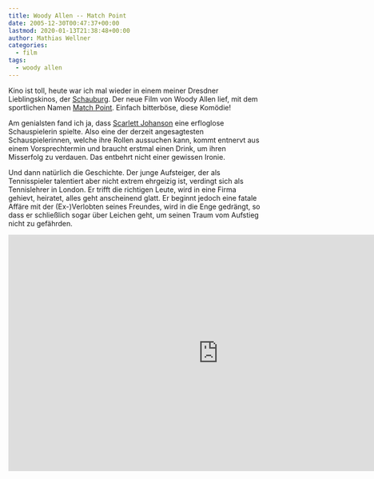 ```yaml
---
title: Woody Allen -- Match Point
date: 2005-12-30T00:47:37+00:00
lastmod: 2020-01-13T21:38:48+00:00
author: Mathias Wellner
categories:
  - film
tags:
  - woody allen
---
```

Kino ist toll, heute war ich mal wieder in einem meiner Dresdner Lieblingskinos, der [Schauburg](http://www.schauburg-dresden.de). Der neue Film von Woody Allen lief, mit dem sportlichen Namen [Match Point](https://de.wikipedia.org/wiki/Match_Point). Einfach bitterböse, diese Komödie!

Am genialsten fand ich ja, dass [Scarlett Johanson](https://de.wikipedia.org/wiki/Scarlett_Johansson) eine erfloglose Schauspielerin spielte. Also eine der derzeit angesagtesten Schauspielerinnen, welche ihre Rollen aussuchen kann, kommt entnervt aus einem Vorsprechtermin und braucht erstmal einen Drink, um ihren Misserfolg zu verdauen. Das entbehrt nicht einer gewissen Ironie.

Und dann natürlich die Geschichte. Der junge Aufsteiger, der als Tennisspieler talentiert aber nicht extrem ehrgeizig ist, verdingt sich als Tennislehrer in London. Er trifft die richtigen Leute, wird in eine Firma gehievt, heiratet, alles geht anscheinend glatt. Er beginnt jedoch eine fatale Affäre mit der (Ex-)Verlobten seines Freundes, wird in die Enge gedrängt, so dass er schließlich sogar über Leichen geht, um seinen Traum vom Aufstieg nicht zu gefährden.

<iframe width="840" height="473" src="https://www.youtube.com/embed/gPcG6k4eZFQ?rel=0" frameborder="0" allowfullscreen></iframe>